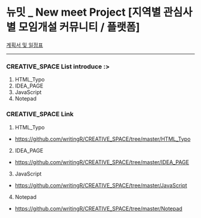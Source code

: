 뉴밋 _ New meet Project   [지역별 관심사별 모임개설 커뮤니티 / 플랫폼]
============ 
<a href="https://drive.google.com/file/d/1R8_19G6Vhk6zG_4ipxN6Fg7GaOCZovBI/view?usp=sharing">계획서 및 일정표</a>
 
----- 
### CREATIVE_SPACE List introduce :>
1. HTML_Typo 
2. IDEA_PAGE
3. JavaScript
4. Notepad

### CREATIVE_SPACE Link
1. HTML_Typo 
- https://github.com/writingR/CREATIVE_SPACE/tree/master/HTML_Typo
2. IDEA_PAGE
- https://github.com/writingR/CREATIVE_SPACE/tree/master/IDEA_PAGE
3. JavaScript
- https://github.com/writingR/CREATIVE_SPACE/tree/master/JavaScript
4. Notepad
- https://github.com/writingR/CREATIVE_SPACE/tree/master/Notepad

